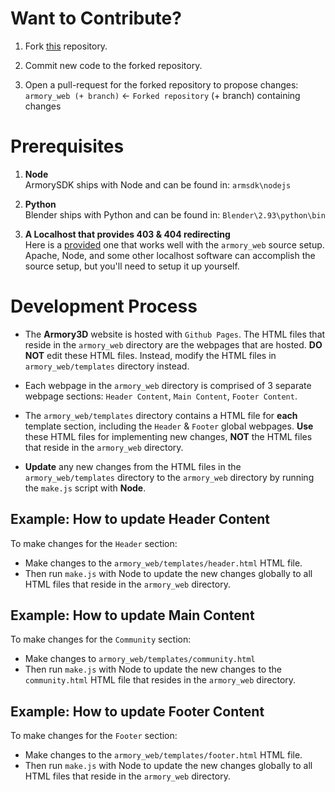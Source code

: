 # Want to Contribute?

1. Fork [this](https://www.github.com/armory3d/armory_web) repository.

2. Commit new code to the forked repository.

3. Open a pull-request for the forked repository to propose changes:<br />
`armory_web (+ branch)` <- `Forked repository` (+ branch) containing changes

# Prerequisites

1. **Node**<br />
ArmorySDK ships with Node and can be found in:
`armsdk\nodejs`

2. **Python**<br />
Blender ships with Python and can be found in:
`Blender\2.93\python\bin`

3. **A Localhost that provides 403 & 404 redirecting**<br />
Here is a [provided](https://github.com/rpaladin/armory_web_python_localhost) one that works well with the `armory_web` source setup. Apache, Node, and some other localhost software can accomplish the source setup, but you'll need to setup it up yourself.

# Development Process

* The **Armory3D** website is hosted with `Github Pages`. The HTML files that reside in the `armory_web` directory are the webpages that are hosted. **DO NOT** edit these HTML files. Instead, modify the HTML files in `armory_web/templates` directory instead.

* Each webpage in the `armory_web` directory is comprised of 3 separate webpage sections: `Header Content`, `Main Content`, `Footer Content`.

*  The `armory_web/templates` directory contains a HTML file for **each** template section, including the `Header` & `Footer` global webpages. **Use** these HTML files for implementing new changes, **NOT** the HTML files that reside in the `armory_web` directory.

* **Update** any new changes from the HTML files in the `armory_web/templates` directory to the `armory_web` directory by running the `make.js` script with **Node**.

## Example: How to update Header Content

To make changes for the `Header` section:

* Make changes to the `armory_web/templates/header.html` HTML file.
* Then run `make.js` with Node to update the new changes globally to all HTML files that reside in the `armory_web` directory.

## Example: How to update Main Content

To make changes for the `Community` section:

* Make changes to `armory_web/templates/community.html`
* Then run `make.js` with Node to update the new changes to the `community.html` HTML file that resides in the `armory_web` directory.

## Example: How to update Footer Content

To make changes for the `Footer` section:

* Make changes to the `armory_web/templates/footer.html` HTML file.
* Then run `make.js` with Node to update the new changes globally to all HTML files that reside in the `armory_web` directory.